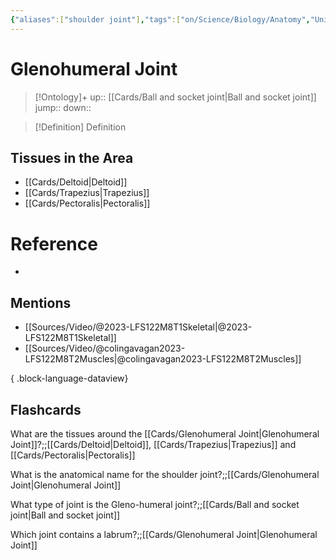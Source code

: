 ```yaml
---
{"aliases":["shoulder joint"],"tags":["on/Science/Biology/Anatomy","Uni/LFS122","flashcards/LFS122"],"dg-publish":true,"permalink":"/cards/glenohumeral-joint/","dgPassFrontmatter":true}
---
```


# Glenohumeral Joint

> [!Ontology]+
> up:: [[Cards/Ball and socket joint\|Ball and socket joint]]
> jump::
> down:: 

> [!Definition] Definition
> 

## Tissues in the Area
- [[Cards/Deltoid\|Deltoid]]
- [[Cards/Trapezius\|Trapezius]]
- [[Cards/Pectoralis\|Pectoralis]]

# Reference
- 

## Mentions
- [[Sources/Video/@2023-LFS122M8T1Skeletal\|@2023-LFS122M8T1Skeletal]]
- [[Sources/Video/@colingavagan2023-LFS122M8T2Muscles\|@colingavagan2023-LFS122M8T2Muscles]]

{ .block-language-dataview}

## Flashcards
What are the tissues around the [[Cards/Glenohumeral Joint\|Glenohumeral Joint]]?;;[[Cards/Deltoid\|Deltoid]], [[Cards/Trapezius\|Trapezius]] and [[Cards/Pectoralis\|Pectoralis]]
<!--SR:!2024-04-27,298,290-->
What is the anatomical name for the shoulder joint?;;[[Cards/Glenohumeral Joint\|Glenohumeral Joint]]
<!--SR:!2024-04-05,276,270-->

What type of joint is the Gleno-humeral joint?;;[[Cards/Ball and socket joint\|Ball and socket joint]]

Which joint contains a labrum?;;[[Cards/Glenohumeral Joint\|Glenohumeral Joint]]